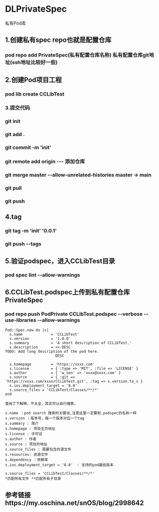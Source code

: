 # DLPrivateSpec
私有Pod库
## 1.创建私有spec repo也就是配置仓库
### pod repo add PrivateSpec(私有配置仓库名称) 私有配置仓库git地址(ssh地址比较好一些)

## 2.创建Pod项目工程
### pod lib create CCLibTest

### 3.提交代码
### git init
### git add .
### git commit -m 'init'
### git remote add origin ---  添加仓库
### git merge master --allow-unrelated-histories    master -> main
### git pull 
### git push

## 4.tag
### git tag -m 'init' '0.0.1'
### git push --tags

## 5.验证podspec，进入CCLibTest目录
### pod spec lint --allow-warnings

## 6.CCLibTest.podspec上传到私有配置仓库PrivateSpec
### pod repo push PodPrivate CCLibTest.podspec --verbose --use-libraries --allow-warnings
  
  

    Pod::Spec.new do |s|
      s.name             = 'CCLibTest'
      s.version          = '1.0.0'
      s.summary          = 'A short description of CCLibTest.'
      s.description      = <<-DESC
    TODO: Add long description of the pod here.
                           DESC

      s.homepage         = 'https://xxxx.com'
      s.license          = { :type => 'MIT', :file => 'LICENSE' }
      s.author           = { 'w_sen' => 'xxxx@xxxx.com' }
      s.source           = { :git => 'https://xxxx.com/xxxx/CCLibTest.git', :tag => s.version.to_s }
      s.ios.deployment_target = '8.0'
      s.source_files = 'CCLibTest/Classes/**/*'
    end

    查阅了下解释，不太全，其实可以自行搜索，

    s.name ：pod search 搜索的关键词,注意这里一定要和.podspec的名称一样
    s.version ：版本号，每一个版本对应一个tag
    s.summary : 简介
    s.homepage : 项目主页地址
    s.license : 许可证
    s.author : 作者
    s.source : 项目的地址
    s.source_files : 需要包含的源文件
    s.resources: 资源文件
    s.dependency ：依赖库
    s.ios.deployment_target = '8.0'  : 支持的pod最低版本

    s.source_files = 'CCLibTest/Classes/**/*'
    *匹配所有文件 **匹配所有子目录
  
  

## 参考链接https://my.oschina.net/snOS/blog/2998642

